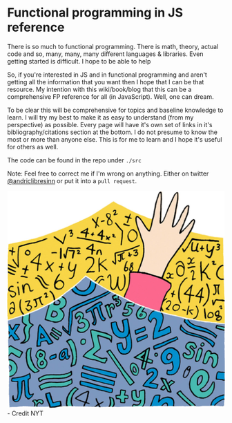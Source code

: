 # Functional programming in JS reference

There is so much to functional programming. There is math, theory, actual code and so, many, many, many different languages & libraries. Even getting started is difficult. I hope to be able to help

So, if you're interested in JS and in functional programming and aren't getting all the information that you want then I hope that I can be that resource. My intention with this wiki/book/blog that this can be a comprehensive FP reference for all (in JavaScript). Well, one can dream.

To be clear this will be comprehensive for topics and baseline knowledge to learn. I will try my best to make it as easy to understand (from my perspective) as possible. Every page will have it's own set of links in it's bibliography/citations section at the bottom. I do not presume to know the most or more than anyone else. This is for me to learn and I hope it's useful for others as well.

The code can be found in the repo under `./src`

Note: Feel free to correct me if I'm wrong on anything. Either on twitter [@andriclibresinn](https://twitter.com/andriclibresinn) or put it into a `pull request`. 

![](_assets/example-logo.jpg)
\- Credit NYT